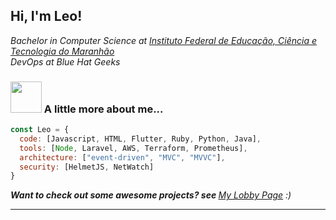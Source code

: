 <h2> Hi, I'm Leo! </h2>
<p><em> Bachelor in Computer Science at <a href="https://caxias.ifma.edu.br/">Instituto Federal de Educação, Ciência e Tecnologia do Maranhão</a>
</br>
DevOps at Blue Hat Geeks
</br>
</em></p>

### <img src="https://media.giphy.com/media/VgCDAzcKvsR6OM0uWg/giphy.gif" width="50"> A little more about me...  

```javascript
const Leo = {
  code: [Javascript, HTML, Flutter, Ruby, Python, Java],
  tools: [Node, Laravel, AWS, Terraform, Prometheus],
  architecture: ["event-driven", "MVC", "MVVC"],
  security: [HelmetJS, NetWatch]
}
```
<em><b>Want to check out some awesome projects? see </b><a href="https://bulletsentence.github.io/">My Lobby Page</a> :)</em>

  ---
